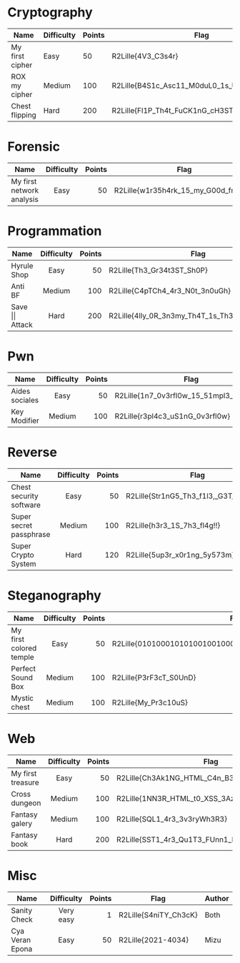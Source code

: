 # Cryptography

| Name            | Difficulty | Points | Flag                                          | Author |
|-----------------|------------|--------|-----------------------------------------------|--------|
| My first cipher | Easy       |     50 | R2Lille{4V3_C3s4r}                            | Mizu   |
| ROX my cipher   | Medium     |    100 | R2Lille{B4S1c_Asc11_M0duL0_1s_Us3l3ss_0n_X0R} | Mizu   |
| Chest flipping  | Hard       |    200 | R2Lille{Fl1P_Th4t_FuCK1nG_cH3ST}              | Mizu   |

# Forensic

| Name                               | Difficulty | Points | Flag                                          | Author |
|------------------------------------|:----------:|-------:|-----------------------------------------------|--------|
| My first network analysis          | Easy       |     50 | R2Lille{w1r35h4rk_15_my_G00d_fr13nd}          | Ooggle |

# Programmation

| Name                               | Difficulty | Points | Flag                                          | Author |
|------------------------------------|:----------:|-------:|-----------------------------------------------|--------|
| Hyrule Shop                        | Easy       |     50 | R2Lille{Th3_Gr34t3ST_Sh0P}                    | Mizu   |
| Anti BF                            | Medium     |    100 | R2Lille{C4pTCh4_4r3_N0t_3n0uGh}               | Mizu   |
| Save \|\| Attack                   | Hard       |    200 | R2Lille{4lly_0R_3n3my_Th4T_1s_Th3_1A_Qu3St10N}| Mizu   |

# Pwn

| Name                               | Difficulty | Points | Flag                                          | Author |
|------------------------------------|:----------:|-------:|-----------------------------------------------|--------|
| Aides sociales                     | Easy       |     50 | R2Lille{1n7_0v3rfl0w_15_51mpl3_bu7_c00l}      | Ooggle |
| Key Modifier                       | Medium     |    100 | R2Lille{r3pl4c3_uS1nG_0v3rfl0w}               | Ooggle |

# Reverse

| Name                               | Difficulty | Points | Flag                                          | Author |
|------------------------------------|:----------:|-------:|-----------------------------------------------|--------|
| Chest security software            | Easy       |     50 | R2Lille{Str1nG5_Th3_f1l3,_G3T_7h3_fl4G}       | Ooggle |
| Super secret passphrase            | Medium     |    100 | R2Lille{h3r3_1S_7h3_fl4g!!}                   | Ooggle |
| Super Crypto System                | Hard       |    120 | R2Lille{5up3r_x0r1ng_5y573m}                  | Ooggle |

# Steganography

| Name                               | Difficulty | Points | Flag                                          | Author |
|------------------------------------|:----------:|-------:|-----------------------------------------------|--------|
| My first colored temple            | Easy       |     50 | R2Lille{010100010101001001000011010011110100010001000101} | Both   |
| Perfect Sound Box                  | Medium     |    100 | R2Lille{P3rF3cT_S0UnD}                        | Mizu   |
| Mystic chest                       | Medium     |    100 | R2Lille{My_Pr3c10uS}                          | Mizu   |

# Web

| Name                               | Difficulty | Points | Flag                                          | Author |
|------------------------------------|:----------:|-------:|-----------------------------------------------|--------|
| My first treasure                  | Easy       |     50 | R2Lille{Ch3Ak1NG_HTML_C4n_B3_r3Aly_1mp0rT3nT3}| Mizu   |
| Cross dungeon                      | Medium     |    100 | R2Lille{1NN3R_HTML_t0_XSS_3AzYYY}             | Mizu   |
| Fantasy galery                     | Medium     |    100 | R2Lille{SQL1_4r3_3v3ryWh3R3}                  | Mizu   |
| Fantasy book                       | Hard       |    200 | R2Lille{SST1_4r3_Qu1T3_FUnn1_Fl3sK_L0v3RS}    | Mizu   |

# Misc

| Name                               | Difficulty | Points | Flag                                          | Author |
|------------------------------------|:----------:|-------:|-----------------------------------------------|--------|
| Sanity Check                       | Very easy  |      1 | R2Lille{S4niTY_Ch3cK}                         | Both   |
| Cya Veran Epona                    | Easy       |     50 | R2Lille{2021-4034}                            | Mizu   |
